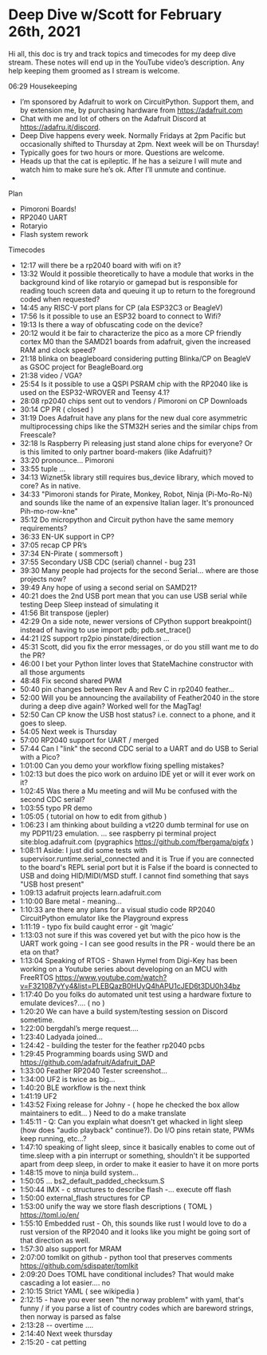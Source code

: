 # Deep Dive w/Scott for February 26th, 2021


Hi all, this doc is try and track topics and timecodes for my deep dive stream. These notes will end up in the YouTube video’s description. Any help keeping them groomed as I stream is welcome.


06:29 Housekeeping
* I’m sponsored by Adafruit to work on CircuitPython. Support them, and by extension me, by purchasing hardware from https://adafruit.com
* Chat with me and lot of others on the Adafruit Discord at https://adafru.it/discord.
* Deep Dive happens every week. Normally Fridays at 2pm Pacific but occasionally shifted to Thursday at 2pm. Next week will be on Thursday!
* Typically goes for two hours or more. Questions are welcome.
* Heads up that the cat is epileptic. If he has a seizure I will mute and watch him to make sure he’s ok. After I’ll unmute and continue.
* 

Plan
* Pimoroni Boards!
* RP2040 UART
* Rotaryio
* Flash system rework


Timecodes
* 12:17 will there be a rp2040 board with wifi on it?
* 13:32 Would it possible theoretically to have a module that works in the background kind of like rotaryio or gamepad but is responsible for reading touch screen data and queuing it up to return to the foreground coded when requested?
* 14:45 any RISC-V port plans for CP (ala ESP32C3 or BeagleV)
* 17:56 Is it possible to use an ESP32 board to connect to Wifi?
* 19:13 Is there a way of obfuscating code on the device?
* 20:12 would it be fair to characterize the pico as a more CP friendly cortex M0 than the SAMD21 boards from adafruit, given the increased RAM and clock speed?
* 21:18 blinka on beagleboard considering putting Blinka/CP on BeagleV as GSOC project for BeagleBoard.org
* 21:38 video / VGA?
* 25:54 Is it possible to use a QSPI PSRAM chip with the RP2040 like is used on the ESP32-WROVER and Teensy 4.1?
* 28:08 rp2040 chips sent out to vendors / Pimoroni on CP Downloads
* 30:14 CP PR   ( closed )
* 31:19 Does Adafruit have any plans for the new dual core asymmetric multiprocessing chips like the STM32H series and the similar chips from Freescale?
* 32:18 Is Raspberry Pi releasing just stand alone chips for everyone? Or is this limited to only partner board-makers (like Adafruit)?
* 33:20 pronounce… Pimoroni
* 33:55 tuple …
* 34:13 Wiznet5k library still requires bus_device library, which moved to core? As in native.
* 34:33 "Pimoroni stands for Pirate, Monkey, Robot, Ninja (Pi-Mo-Ro-Ni) and sounds like the name of an expensive Italian lager. It's pronounced Pih-mo-row-kne"
* 35:12 Do micropython and Circuit python have the same memory requirements?
* 36:33 EN-UK support in CP?
* 37:05 recap CP PR’s
* 37:34 EN-Pirate ( sommersoft )
* 37:55 Secondary USB CDC (serial) channel - bug 231
* 39:30 Many people had projects for the second Serial... where are those projects now?
* 39:49 Any hope of using a second serial on SAMD21?
* 40:21 does the 2nd USB port mean that you can use USB serial while testing Deep Sleep instead of simulating it
* 41:56 Bit transpose (jepler)
* 42:29 On a side note, newer versions of CPython support breakpoint() instead of having to use import pdb; pdb.set_trace()
* 44:21 I2S support  rp2pio pinstate/direction ...
* 45:31 ​Scott, did you fix the error messages, or do you still want me to do the PR?
* 46:00 ​I bet your Python linter loves that StateMachine constructor with all those arguments
* 48:48 Fix second shared PWM
* 50:40 pin changes between Rev A and Rev C in rp2040 feather… 
* 52:00 Will you be announcing the availability of Feather2040 in the store during a deep dive again? Worked well for the MagTag!
* 52:50 Can CP know the USB host status? i.e. connect to a phone, and it goes to sleep.
* 54:05 Next week is Thursday 
* 57:00 RP2040 support for UART / merged
* 57:44 Can I "link" the second CDC serial to a UART and do USB to Serial with a Pico?
* 1:01:00 Can you demo your workflow fixing spelling mistakes?
* 1:02:13  but does the pico work on arduino IDE yet or will it ever work on it?
* 1:02:45 Was there a Mu meeting and will Mu be confused with the second CDC serial?
* 1:03:55 typo PR demo
* 1:05:05 ( tutorial on how to edit from github )
* 1:06:23 I am thinking about building a vt220 dumb terminal for use on my PDP11/23 emulation. … see raspberry pi terminal project site:blog.adafruit.com (pygraphics https://github.com/fbergama/pigfx )
* 1:08:11 Aside: I just did some tests with supervisor.runtime.serial_connected and it is True if you are connected to the board's REPL serial port but it is False if the board is connected to USB and doing HID/MIDI/MSD stuff. I cannot find something that says "USB host present"
* 1:09:13 adafruit projects learn.adafruit.com
* 1:10:00 Bare metal - meaning…
* 1:10:33 ​are there any plans for a visual studio code RP2040 CircuitPython emulator like the Playground express
* 1:11:19 - typo fix build caught error - git ‘magic’
* 1:13:03 not sure if this was covered yet but with the pico how is the UART work going - I can see good results in the PR - would there be an eta on that?
* 1:13:04 Speaking of RTOS - Shawn Hymel from Digi-Key has been working on a Youtube series about developing on an MCU with FreeRTOS
https://www.youtube.com/watch?v=F321087yYy4&list=PLEBQazB0HUyQ4hAPU1cJED6t3DU0h34bz
* 1:17:40 Do you folks do automated unit test using a hardware fixture to emulate devices?…. ( no )
* 1:20:20 We can have a build system/testing session on Discord sometime.
* 1:22:00 bergdahl’s merge request….
* 1:23:40 Ladyada joined…
* 1:24:42 - building the tester for the feather rp2040 pcbs
* 1:29:45 Programming boards using SWD and  https://github.com/adafruit/Adafruit_DAP  
* 1:33:00 Feather RP2040 Tester screenshot…
* 1:34:00 UF2 is twice as big… 
* 1:40:20 BLE workflow is the next think
* 1:41:19 UF2 
* 1:43:52 Fixing release for Johny - ( hope he checked the box allow maintainers to edit… )   Need to do a make translate
* 1:45:11 - ​Q: Can you explain what doesn't get whacked in light sleep (how does "audio playback" continue?). Do I/O pins retain state, PWMs keep running, etc...?
* 1:47:10 speaking of light sleep, since it basically enables to come out of time.sleep with a pin interrupt or something, shouldn't it be supported apart from deep sleep, in order to make it easier to have it on more ports
* 1:48:15 move to ninja build system...
* 1:50:05 … bs2_default_padded_checksum.S
* 1:50:44 IMX - c structures to describe flash -... execute off flash
* 1:50:00 external_flash structures for CP
* 1:53:00 unify the way we store flash descriptions ( TOML )   https://toml.io/en/
* 1:55:10 Embedded rust - ​Oh, this sounds like rust I would love to do a rust version of the RP2040 and it looks like you might be going sort of that direction as well.
* 1:57:30 also support for MRAM
* 2:07:00 tomlkit on github - python tool that preserves comments  https://github.com/sdispater/tomlkit
* 2:09:20 Does TOML have conditional includes? That would make cascading a lot easier.... no 
* 2:10:15 Strict YAML ( see wikipedia )
* 2:12:15 - have you ever seen "the norway problem" with yaml, that's funny / if you parse a list of country codes which are bareword strings, then norway is parsed as false
* 2:13:28  -- overtime ….
* 2:14:40 Next week thursday
* 2:15:20 - cat petting
